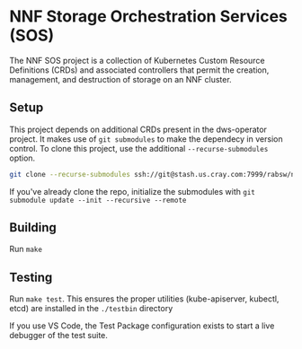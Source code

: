 # NNF Storage Orchestration Services (SOS)

The NNF SOS project is a collection of Kubernetes Custom Resource Definitions (CRDs) and associated controllers that permit the creation, management, and destruction of storage on an NNF cluster.

## Setup

This project depends on additional CRDs present in the dws-operator project. It makes use of `git submodules` to make the dependecy in version control. To clone this project, use the additional `--recurse-submodules` option.

```bash
git clone --recurse-submodules ssh://git@stash.us.cray.com:7999/rabsw/nnf-sos.git

```

If you've already clone the repo, initialize the submodules with `git submodule update --init --recursive --remote`

## Building

Run `make`

## Testing

Run `make test`. This ensures the proper utilities (kube-apiserver, kubectl, etcd) are installed in the `./testbin` directory

If you use VS Code, the Test Package configuration exists to start a live debugger of the test suite.
